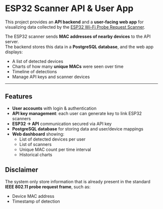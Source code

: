 # ESP32 Scanner API & User App

This project provides an **API backend** and a **user-facing web app** for visualizing data collected by the [ESP32 Wi-Fi Probe Request Scanner](https://github.com/Rev0lt0x33/ESP32_Scanner).  

The ESP32 scanner sends **MAC addresses of nearby devices** to the API server.  
The backend stores this data in a **PostgreSQL database**, and the web app displays:
- A list of detected devices
- Charts of how many **unique MACs** were seen over time
- Timeline of detections
- Manage API keys and scanner devices  

---

## Features
- **User accounts** with login & authentication  
- **API key management**: each user can generate key to link ESP32 scanners  
- **ESP32 → API** communication secured via API key  
- **PostgreSQL database** for storing data and user/device mappings  
- **Web dashboard** showing:
  - List of detected devices per user
  - List of scanners
  - Unique MAC count per time interval  
  - Historical charts  

## Disclaimer
The system only store information that is already present in the standard  
**IEEE 802.11 probe request frame**, such as:
- Device MAC address  
- Timestamp of detection  

